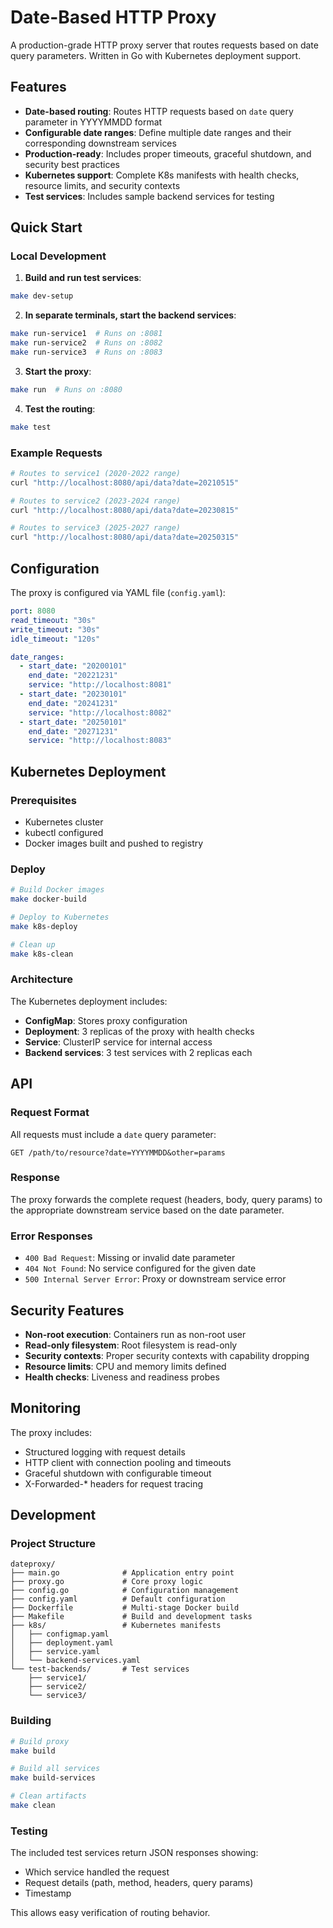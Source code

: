 # Date-Based HTTP Proxy

A production-grade HTTP proxy server that routes requests based on date query parameters. Written in Go with Kubernetes deployment support.

## Features

- **Date-based routing**: Routes HTTP requests based on `date` query parameter in YYYYMMDD format
- **Configurable date ranges**: Define multiple date ranges and their corresponding downstream services
- **Production-ready**: Includes proper timeouts, graceful shutdown, and security best practices
- **Kubernetes support**: Complete K8s manifests with health checks, resource limits, and security contexts
- **Test services**: Includes sample backend services for testing

## Quick Start

### Local Development

1. **Build and run test services**:
```bash
make dev-setup
```

2. **In separate terminals, start the backend services**:
```bash
make run-service1  # Runs on :8081
make run-service2  # Runs on :8082
make run-service3  # Runs on :8083
```

3. **Start the proxy**:
```bash
make run  # Runs on :8080
```

4. **Test the routing**:
```bash
make test
```

### Example Requests

```bash
# Routes to service1 (2020-2022 range)
curl "http://localhost:8080/api/data?date=20210515"

# Routes to service2 (2023-2024 range)
curl "http://localhost:8080/api/data?date=20230815"

# Routes to service3 (2025-2027 range)
curl "http://localhost:8080/api/data?date=20250315"
```

## Configuration

The proxy is configured via YAML file (`config.yaml`):

```yaml
port: 8080
read_timeout: "30s"
write_timeout: "30s"
idle_timeout: "120s"

date_ranges:
  - start_date: "20200101"
    end_date: "20221231"
    service: "http://localhost:8081"
  - start_date: "20230101"
    end_date: "20241231"
    service: "http://localhost:8082"
  - start_date: "20250101"
    end_date: "20271231"
    service: "http://localhost:8083"
```

## Kubernetes Deployment

### Prerequisites
- Kubernetes cluster
- kubectl configured
- Docker images built and pushed to registry

### Deploy

```bash
# Build Docker images
make docker-build

# Deploy to Kubernetes
make k8s-deploy

# Clean up
make k8s-clean
```

### Architecture

The Kubernetes deployment includes:
- **ConfigMap**: Stores proxy configuration
- **Deployment**: 3 replicas of the proxy with health checks
- **Service**: ClusterIP service for internal access
- **Backend services**: 3 test services with 2 replicas each

## API

### Request Format

All requests must include a `date` query parameter:

```
GET /path/to/resource?date=YYYYMMDD&other=params
```

### Response

The proxy forwards the complete request (headers, body, query params) to the appropriate downstream service based on the date parameter.

### Error Responses

- `400 Bad Request`: Missing or invalid date parameter
- `404 Not Found`: No service configured for the given date
- `500 Internal Server Error`: Proxy or downstream service error

## Security Features

- **Non-root execution**: Containers run as non-root user
- **Read-only filesystem**: Root filesystem is read-only
- **Security contexts**: Proper security contexts with capability dropping
- **Resource limits**: CPU and memory limits defined
- **Health checks**: Liveness and readiness probes

## Monitoring

The proxy includes:
- Structured logging with request details
- HTTP client with connection pooling and timeouts
- Graceful shutdown with configurable timeout
- X-Forwarded-* headers for request tracing

## Development

### Project Structure

```
dateproxy/
├── main.go              # Application entry point
├── proxy.go             # Core proxy logic
├── config.go            # Configuration management
├── config.yaml          # Default configuration
├── Dockerfile           # Multi-stage Docker build
├── Makefile             # Build and development tasks
├── k8s/                 # Kubernetes manifests
│   ├── configmap.yaml
│   ├── deployment.yaml
│   ├── service.yaml
│   └── backend-services.yaml
└── test-backends/       # Test services
    ├── service1/
    ├── service2/
    └── service3/
```

### Building

```bash
# Build proxy
make build

# Build all services
make build-services

# Clean artifacts
make clean
```

### Testing

The included test services return JSON responses showing:
- Which service handled the request
- Request details (path, method, headers, query params)
- Timestamp

This allows easy verification of routing behavior.